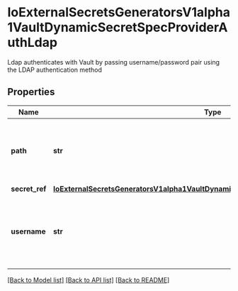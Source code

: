 # IoExternalSecretsGeneratorsV1alpha1VaultDynamicSecretSpecProviderAuthLdap

Ldap authenticates with Vault by passing username/password pair using the LDAP authentication method
## Properties
Name | Type | Description | Notes
------------ | ------------- | ------------- | -------------
**path** | **str** | Path where the LDAP authentication backend is mounted in Vault, e.g: \&quot;ldap\&quot; | 
**secret_ref** | [**IoExternalSecretsGeneratorsV1alpha1VaultDynamicSecretSpecProviderAuthLdapSecretRef**](IoExternalSecretsGeneratorsV1alpha1VaultDynamicSecretSpecProviderAuthLdapSecretRef.md) |  | [optional] 
**username** | **str** | Username is a LDAP user name used to authenticate using the LDAP Vault authentication method | 

[[Back to Model list]](../README.md#documentation-for-models) [[Back to API list]](../README.md#documentation-for-api-endpoints) [[Back to README]](../README.md)


